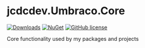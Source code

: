 # jcdcdev.Umbraco.Core

[![Downloads](https://img.shields.io/nuget/dt/jcdcdev.Umbraco.Core?color=cc9900)](https://www.nuget.org/packages/jcdcdev.Umbraco.Core/)
[![NuGet](https://img.shields.io/nuget/vpre/jcdcdev.Umbraco.Core?color=0273B3)](https://www.nuget.org/packages/jcdcdev.Umbraco.Core)
[![GitHub license](https://img.shields.io/github/license/jcdcdev/jcdcdev.Umbraco.Core?color=8AB803)](https://github.com/jcdcdev/jcdcdev.Umbraco.Core/blob/main/LICENSE)

Core functionality used by my packages and projects